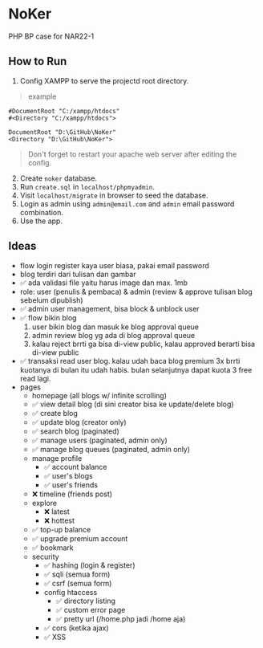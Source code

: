 # NoKer

PHP BP case for NAR22-1

## How to Run

1. Config XAMPP to serve the projectd root directory.

> example

```
#DocumentRoot "C:/xampp/htdocs"
#<Directory "C:/xampp/htdocs">

DocumentRoot "D:\GitHub\NoKer"
<Directory "D:\GitHub\NoKer">
```

> Don't forget to restart your apache web server after editing the config.

2. Create `noker` database.
3. Run `create.sql` in `localhost/phpmyadmin`.
4. Visit `localhost/migrate` in browser to seed the database.
5. Login as admin using `admin@email.com` and `admin` email password combination.
6. Use the app.

## Ideas

- flow login register kaya user biasa, pakai email password
- blog terdiri dari tulisan dan gambar
- ✅ ada validasi file yaitu harus image dan max. 1mb
- role: user (penulis & pembaca) & admin (review & approve tulisan blog sebelum dipublish)
- ✅ admin user management, bisa block & unblock user
- ✅ flow bikin blog
  1. user bikin blog dan masuk ke blog approval queue
  2. admin review blog yg ada di blog approval queue
  3. kalau reject brrti ga bisa di-view public, kalau approved berarti bisa di-view public
- ✅ transaksi read user blog. kalau udah baca blog premium 3x brrti kuotanya di bulan itu udah habis. bulan selanjutnya dapat kuota 3 free read lagi.
- pages
  -  homepage (all blogs w/ infinite scrolling)
    - ✅ view detail blog (di sini creator bisa ke update/delete blog)
    - ✅ create blog
    - ✅ update blog (creator only)
    - ✅ search blog (paginated)
    - ✅ manage users (paginated, admin only)
    - ✅ manage blog queues (paginated, admin only)
    - manage profile
      - ✅ account balance
      - ✅ user's blogs
      - ✅ user's friends
    - ❌ timeline (friends post)
    - explore
      - ❌ latest
      - ❌ hottest
    - ✅ top-up balance
    - ✅ upgrade premium account
    - ✅ bookmark
  - security
    - ✅ hashing (login & register)
    - ✅ sqli (semua form)
    - ✅ csrf (semua form)
    - config htaccess
       - ✅ directory listing
       - ✅ custom error page
       - ✅ pretty url (/home.php jadi /home aja)
    - ✅ cors (ketika ajax)
    - ✅ XSS

